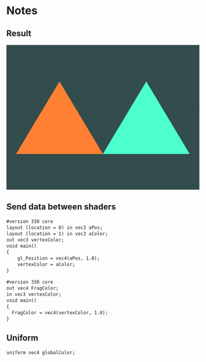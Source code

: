 # Notes

## Result
![avatar](figure/result.png)

## Send data between shaders
```
#version 330 core
layout (location = 0) in vec3 aPos;
layout (location = 1) in vec3 aColor;
out vec3 vertexColor;
void main()
{
    gl_Position = vec4(aPos, 1.0);
    vertexColor = aColor;
}
```
```
#version 330 core
out vec4 FragColor;
in vec3 vertexColor;
void main()
{
  FragColor = vec4(vertexColor, 1.0);
}
```

## Uniform
```
uniform vec4 globalColor;
```
